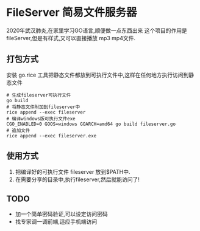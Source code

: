 # FileServer 简易文件服务器

2020年武汉肺炎,在家里学习GO语言,顺便做一点东西出来
这个项目的作用是fileServer,但是有样式,又可以直接播放 mp3 mp4文件.

## 打包方式
安装 go.rice 工具把静态文件都放到可执行文件中,这样在任何地方执行访问到静态文件

```
# 生成fileserver可执行文件
go build
# 将静态文件附加到fileserver中
rice append --exec fileserver
# 编译windows版可执行文件exe
CGO_ENABLED=0 GOOS=windows GOARCH=amd64 go build fileserver.go
# 追加文件
rice append --exec fileserver.exe
```
## 使用方式
1. 把编译好的可执行文件 fileserver 放到$PATH中.
2. 在需要分享的目录中,执行fileserver,然后就能访问了!

## TODO
* 加一个简单密码验证,可以设定访问密码
* 找专家调一调前端,适应手机端访问
